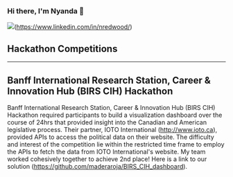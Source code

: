 ### Hi there, I'm Nyanda 👋  
  
<img src="https://img.shields.io/badge/LinkedIn-0077B5?style=for-the-badge&logo=linkedin&logoColor=white">(https://www.linkedin.com/in/nredwood/)
  
## Hackathon Competitions
---
## Banff International Research Station, Career & Innovation Hub (BIRS CIH) Hackathon
  
Banff International Research Station, Career & Innovation Hub (BIRS CIH) Hackathon required participants to build a visualization dashboard over the course of 24hrs that provided insight into the Canadian and American legislative process. Their partner, IOTO International (http://www.ioto.ca), provided APIs to access the political data on their website. The difficulty and interest of the competition lie within the restricted time frame to employ the APIs to fetch the data from IOTO International's website. My team worked cohesively together to achieve 2nd place! Here is a link to our solution (https://github.com/maderaroja/BIRS_CIH_dashboard).


<!--
**maderaroja/maderaroja** is a ✨ _special_ ✨ repository because its `README.md` (this file) appears on your GitHub profile.

Here are some ideas to get you started:

- 🔭 I’m currently working on ...
- 🌱 I’m currently learning ...
- 👯 I’m looking to collaborate on ...
- 🤔 I’m looking for help with ...
- 💬 Ask me about ...
- 📫 How to reach me: ...
- 😄 Pronouns: ...
- ⚡ Fun fact: ...
-->
